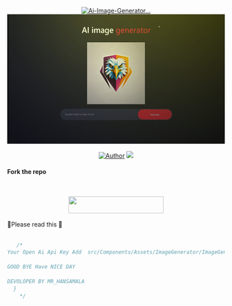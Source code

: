 

<p align="center">  
  <a href="tiktok.com/">
  <p align="center">
<img src="./Android/database/K.Prabhasha.gif" alt="Ai-Image-Generator..." width="320"/>
    <img alt="Ai-Image-Generator" height="300" src="ai-image-generator.jpg">

<p>
  <p align="center">
<a href="https://github.com/mrhansamala"><img title="Author" src="https://img.shields.io/badge/CREATOR-MR HANSAMALA-black.svg?style=for-the-badge&logo=github"></a>
                                                                                                                    


<img src="https://user-images.githubusercontent.com/73097560/115834477-dbab4500-a447-11eb-908a-139a6edaec5c.gif">



 


#### Fork the repo
 <br>
<p align="center"><a href="https://github.com/mrhansamala/Ai-Image-Generator/fork"> <img src="https://img.shields.io/badge/Fork-red?style=for-the-badge&logo=Fork" width="220" height="38.45"/></a></p>



📰Please read this 📰
```js  
   
   /*
Your Open Ai Api Key Add  src/Components/Assets/ImageGenerator/ImageGenerator.jsx

GOOD BYE Have NICE DAY

DEVOLOPER BY MR_HANSAMALA
  }      
    */
   
```
<br>
